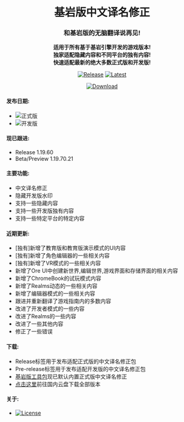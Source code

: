 <div align="center">

<h1>基岩版中文译名修正</h1>

<h3>和基岩版的无脑翻译说再见!</h3>

<b>适用于所有基于基岩引擎开发的游戏版本!<br>独家适配隐藏内容和不同平台的独有内容!<br>快速适配最新的绝大多数正式版和开发版!</b>

[![Release](https://img.shields.io/github/v/release/Spectrollay/mclang_cn?color=brightgreen&label=正式版)](https://github.com/Spectrollay/mclang_cn/releases/latest)   [![Latest](https://img.shields.io/github/v/release/Spectrollay/mclang_cn?color=blue&include_prereleases&label=最新版)](https://github.com/Spectrollay/mclang_cn/releases)

[![Download](https://img.shields.io/badge/%E5%85%A8%E7%89%88%E6%9C%AC%E4%B8%8B%E8%BD%BD-%E5%9B%BD%E5%86%85%E4%BA%91%E7%9B%98-orange)](https://pan.huang1111.cn/s/5eOAul?path=/)

</div>

<h4>发布日期:</h4>

- ![正式版](https://img.shields.io/github/release-date/Spectrollay/mclang_cn?label=%E6%AD%A3%E5%BC%8F%E7%89%88)
- ![开发版](https://img.shields.io/github/release-date-pre/Spectrollay/mclang_cn?label=%E5%BC%80%E5%8F%91%E7%89%88)

<h4>现已跟进:</h4>

- Release 1.19.60
- Beta/Preview 1.19.70.21

<h4>主要功能:</h4>

- 中文译名修正
- 隐藏开发版水印
- 支持一些隐藏内容
- 支持一些开发版独有内容
- 支持一些特定平台的特定内容

<h4>近期更新:</h4>

- [独有]新增了教育版和教育版演示模式的UI内容
- [独有]新增了角色编辑器的一些相关内容
- [独有]新增了VR模式的一些相关内容
- 新增了Ore UI中创建新世界,编辑世界,游戏界面和存储界面的相关内容
- 新增了ChromeBook的试玩模式内容
- 新增了Realms动态的一些相关内容
- 新增了编辑器模式的一些相关内容
- 跟进并重新翻译了游戏指南内的多数内容
- 改进了开发者模式的一些内容
- 改进了Realms的一些内容
- 改进了一些其他内容
- 修正了一些错误

<h4>下载:</h4>

- Release标签用于发布适配正式版的中文译名修正包
- Pre-release标签用于发布适配开发版的中文译名修正包
- [基岩版工具包](https://github.com/Spectrollay/mcpack_bk)现已默认内置正式版中文译名修正
- [点击这里](https://pan.huang1111.cn/s/5eOAul?path=/)前往国内云盘下载全部版本

<h4>关于:</h4>

- [![License](https://img.shields.io/badge/License-CC%20BY--NC--SA%204.0-ff69b4)](https://creativecommons.org/licenses/by-nc-sa/4.0/deed.zh-Hans)
